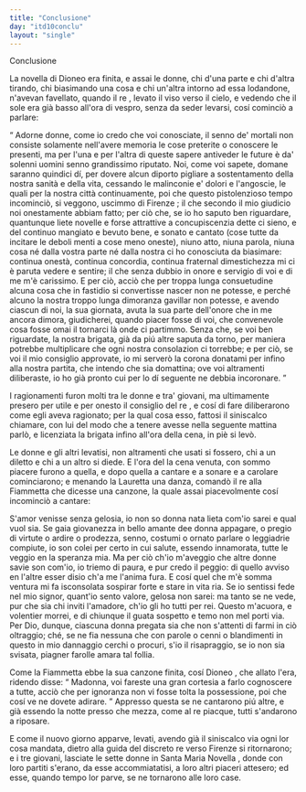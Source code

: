 ```yaml
---
title: "Conclusione"
day: "itd10conclu"
layout: "single"
---
```

<html>
 <head>
 </head>
 <body>
  <div id="d10conclu" type="conclusion">
   <head>
    Conclusione
   </head>
   <p>
    <milestone id="p10970001"/>
    La novella di
    <name persref="dioneo" type="person">
     Dioneo
    </name>
    era finita, e assai le donne, chi d'una parte e chi d'altra tirando, chi biasimando una cosa e chi un'altra intorno ad essa lodandone, n'avevan favellato, quando il
    <name persref="panfilo" type="person">
     re
    </name>
    , levato il viso verso il cielo, e vedendo che il sole era gi&agrave; basso all'ora di vespro, senza da seder levarsi, cos&iacute; cominci&ograve; a parlare:
   </p>
   <p>
    <milestone id="p10970002"/>
    <q direct="unspecified" who="panfilo">
     Adorne donne, come io credo che voi conosciate, il senno de' mortali non consiste solamente nell'avere memoria le cose preterite o conoscere le presenti, ma per l'una e per l'altra di queste sapere antiveder le future &egrave; da' solenni uomini senno grandissimo riputato.
     <milestone id="p10970003"/>
     Noi, come voi sapete, domane saranno quindici d&iacute;, per dovere alcun diporto pigliare a sostentamento della nostra sanit&agrave; e della vita, cessando le malinconie e' dolori e l'angoscie, le quali per la nostra citt&agrave; continuamente, poi che questo pistolenzioso tempo incominci&ograve;, si veggono, uscimmo di
     <name placeref="firenze" type="place">
      Firenze
     </name>
     ;
     <milestone id="p10970004"/>
     il che secondo il mio giudicio noi onestamente abbiam fatto; per ci&ograve; che, se io ho saputo ben riguardare, quantunque liete novelle e forse attrattive a concupiscenzia dette ci sieno, e del continuo mangiato e bevuto bene, e sonato e cantato (cose tutte da incitare le deboli menti a cose meno oneste), niuno atto, niuna parola, niuna cosa n&eacute; dalla vostra parte n&eacute; dalla nostra ci ho conosciuta da biasimare:
     <milestone id="p10970005"/>
     continua onest&agrave;, continua concordia, continua fraternal dimestichezza mi ci &egrave; paruta vedere e sentire; il che senza dubbio in onore e servigio di voi e di me m'&egrave; carissimo.
     <milestone id="p10970006"/>
     E per ci&ograve;, acci&ograve; che per troppa lunga consuetudine alcuna cosa che in fastidio si convertisse nascer non ne potesse, e perch&eacute; alcuno la nostra troppo lunga dimoranza gavillar non potesse, e avendo ciascun di noi, la sua giornata, avuta la sua parte dell'onore che in me ancora dimora, giudicherei, quando piacer fosse di voi, che convenevole cosa fosse omai il tornarci l&agrave; onde ci partimmo.
     <milestone id="p10970007"/>
     Senza che, se voi ben riguardate, la nostra brigata, gi&agrave; da pi&uacute; altre saputa da torno, per maniera potrebbe multiplicare che ogni nostra consolazion ci torrebbe; e per ci&ograve;, se voi il mio consiglio approvate, io mi server&ograve; la corona donatami per infino alla nostra partita, che intendo che sia domattina; ove voi altramenti diliberaste, io ho gi&agrave; pronto cui per lo d&iacute; seguente ne debbia incoronare.
    </q>
   </p>
   <p>
    <milestone id="p10970008"/>
    I ragionamenti furon molti tra le donne e tra' giovani, ma ultimamente presero per utile e per onesto il consiglio del
    <name persref="panfilo" type="person">
     re
    </name>
    , e cos&iacute; di fare diliberarono come egli aveva ragionato; per la qual cosa esso, fattosi il siniscalco chiamare, con lui del modo che a tenere avesse nella seguente mattina parl&ograve;, e licenziata la brigata infino all'ora della cena, in pi&egrave; si lev&ograve;.
   </p>
   <p>
    <milestone id="p10970009"/>
    Le donne e gli altri levatisi, non altramenti che usati si fossero, chi a un diletto e chi a un altro si diede. E l'ora del la cena venuta, con sommo piacere furono a quella, e dopo quella a cantare e a sonare e a carolare cominciarono; e menando la
    <name persref="lauretta" type="person">
     Lauretta
    </name>
    una danza, comand&ograve; il re alla
    <name persref="fiammetta" type="person">
     Fiammetta
    </name>
    che dicesse una canzone, la quale assai piacevolmente cos&iacute; incominci&ograve; a cantare:
   </p>
   <div3 type="song" who="fiammetta">
    <lg>
     <milestone id="p10970010"/>
     <l>
      S'amor venisse senza gelosia,
     </l>
     <l>
      io non so donna nata
     </l>
     <l>
      lieta com'io sarei e qual vuol sia.
     </l>
    </lg>
    <lg>
     <milestone id="p10970011"/>
     <l>
      Se gaia giovanezza
     </l>
     <l>
      in bello amante dee donna appagare,
     </l>
     <l>
      o pregio di virtute
     </l>
     <l>
      o ardire o prodezza,
     </l>
     <l>
      senno, costumi o ornato parlare
     </l>
     <l>
      o leggiadrie compiute,
     </l>
     <l>
      io son colei per certo in cui salute,
     </l>
     <l>
      essendo innamorata,
     </l>
     <l>
      tutte le veggio en la speranza mia.
     </l>
    </lg>
    <lg>
     <milestone id="p10970012"/>
     <l>
      Ma per ci&ograve; ch'io m'aveggio
     </l>
     <l>
      che altre donne savie son com'io,
     </l>
     <l>
      io triemo di paura,
     </l>
     <l>
      e pur credo il peggio:
     </l>
     <l>
      di quello avviso en l'altre esser disio
     </l>
     <l>
      ch'a me l'anima fura.
     </l>
     <l>
      E cos&iacute; quel che m'&egrave; somma ventura
     </l>
     <l>
      mi fa isconsolata
     </l>
     <l>
      sospirar forte e stare in vita ria.
     </l>
    </lg>
    <lg>
     <milestone id="p10970013"/>
     <l>
      Se io sentissi fede
     </l>
     <l>
      nel mio signor, quant'io sento valore,
     </l>
     <l>
      gelosa non sarei:
     </l>
     <l>
      ma tanto se ne vede,
     </l>
     <l>
      pur che sia chi inviti l'amadore,
     </l>
     <l>
      ch'io gli ho tutti per rei.
     </l>
     <l>
      Questo m'acuora, e volentier morrei,
     </l>
     <l>
      e di chiunque il guata
     </l>
     <l>
      sospetto e temo non mel porti via.
     </l>
    </lg>
    <lg>
     <milestone id="p10970014"/>
     <l>
      Per Dio, dunque, ciascuna
     </l>
     <l>
      donna pregata sia che non s'attenti
     </l>
     <l>
      di farmi in ci&ograve; oltraggio;
     </l>
     <l>
      ch&eacute;, se ne fia nessuna
     </l>
     <l>
      che con parole o cenni o blandimenti
     </l>
     <l>
      in questo in mio dannaggio
     </l>
     <l>
      cerchi o procuri, s'io il risapraggio,
     </l>
     <l>
      se io non sia svisata,
     </l>
     <l>
      piagner farolle amara tal follia.
     </l>
    </lg>
   </div3>
   <p>
    <milestone id="p10970015"/>
    Come la
    <name persref="fiammetta" type="person">
     Fiammetta
    </name>
    ebbe la sua canzone finita, cos&iacute;
    <name persref="dioneo" type="person">
     Dioneo
    </name>
    , che allato l'era, ridendo disse:
    <q direct="unspecified" who="dioneo">
     Madonna, voi fareste una gran cortesia a farlo cognoscere a tutte, acci&ograve; che per ignoranza non vi fosse tolta la possessione, poi che cos&iacute; ve ne dovete adirare.
    </q>
    Appresso questa se ne cantarono pi&uacute; altre, e gi&agrave; essendo la notte presso che mezza, come al
    <name persref="panfilo" type="person">
     re
    </name>
    piacque, tutti s'andarono a riposare.
   </p>
   <p>
    <milestone id="p10970016"/>
    E come il nuovo giorno apparve, levati, avendo gi&agrave; il siniscalco via ogni lor cosa mandata, dietro alla guida del discreto
    <name persref="panfilo" type="person">
     re
    </name>
    verso
    <name placeref="firenze" type="place">
     Firenze
    </name>
    si ritornarono; e i tre giovani, lasciate le sette donne in
    <name placeref="smnovella" type="place">
     Santa Maria Novella
    </name>
    , donde con loro partiti s'erano, da esse accommiatatisi, a loro altri piaceri attesero; ed esse, quando tempo lor parve, se ne tornarono alle loro case.
   </p>
  </div>
 </body>
</html>